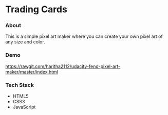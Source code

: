 # Trading Cards

### About 
This is a simple pixel art maker where you can create your own pixel art of any size and color. 

### Demo
https://rawgit.com/haritha2112/udacity-fend-pixel-art-maker/master/index.html

### Tech Stack

  - HTML5
  - CSS3
  - JavaScript
